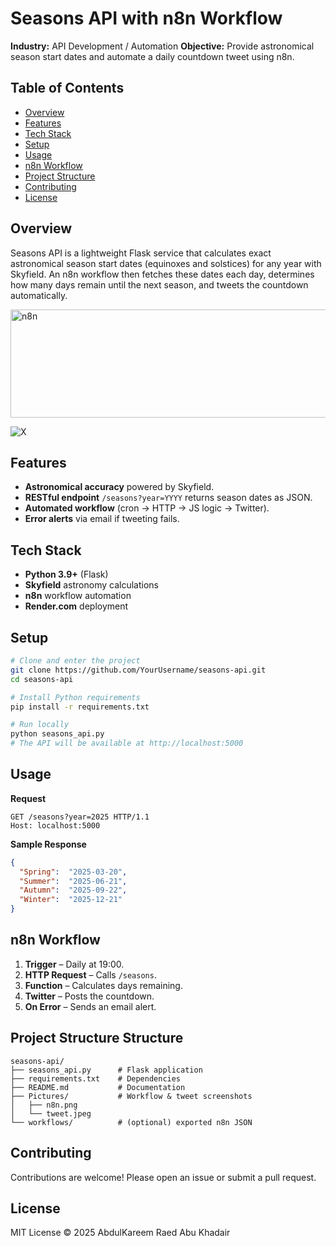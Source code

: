 # Seasons API with n8n Workflow

**Industry:** API Development / Automation
**Objective:** Provide astronomical season start dates and automate a daily countdown tweet using n8n.

## Table of Contents

* [Overview](#overview)
* [Features](#features)
* [Tech Stack](#tech-stack)
* [Setup](#setup)
* [Usage](#usage)
* [n8n Workflow](#n8n-workflow)
* [Project Structure](#project-structure)
* [Contributing](#contributing)
* [License](#license)

## Overview

Seasons API is a lightweight Flask service that calculates exact astronomical season start dates (equinoxes and solstices) for any year with Skyfield. An n8n workflow then fetches these dates each day, determines how many days remain until the next season, and tweets the countdown automatically.

<img width="698" height="173" alt="n8n" src="https://github.com/user-attachments/assets/a744b6e5-5e24-4bb9-b774-609619c0eb93" />




![X](https://github.com/user-attachments/assets/8d6a25af-b620-4dd7-9f8e-132201a1b8d6)




## Features

* **Astronomical accuracy** powered by Skyfield.
* **RESTful endpoint** `/seasons?year=YYYY` returns season dates as JSON.
* **Automated workflow** (cron → HTTP → JS logic → Twitter).
* **Error alerts** via email if tweeting fails.

## Tech Stack

* **Python 3.9+** (Flask)
* **Skyfield** astronomy calculations
* **n8n** workflow automation
* **Render.com** deployment 

## Setup

```bash
# Clone and enter the project
git clone https://github.com/YourUsername/seasons-api.git
cd seasons-api

# Install Python requirements
pip install -r requirements.txt

# Run locally
python seasons_api.py
# The API will be available at http://localhost:5000
```

## Usage

**Request**

```http
GET /seasons?year=2025 HTTP/1.1
Host: localhost:5000
```

**Sample Response**

```json
{
  "Spring":  "2025-03-20",
  "Summer":  "2025-06-21",
  "Autumn":  "2025-09-22",
  "Winter":  "2025-12-21"
}
```

## n8n Workflow

1. **Trigger** – Daily at 19:00.
2. **HTTP Request** – Calls `/seasons`.
3. **Function** – Calculates days remaining.
4. **Twitter** – Posts the countdown.
5. **On Error** – Sends an email alert.

## Project Structure Structure

```
seasons-api/
├── seasons_api.py      # Flask application
├── requirements.txt    # Dependencies
├── README.md           # Documentation
├── Pictures/           # Workflow & tweet screenshots
│   ├── n8n.png
│   └── tweet.jpeg
└── workflows/          # (optional) exported n8n JSON
```

## Contributing

Contributions are welcome! Please open an issue or submit a pull request.

## License

MIT License © 2025 AbdulKareem Raed Abu Khadair
